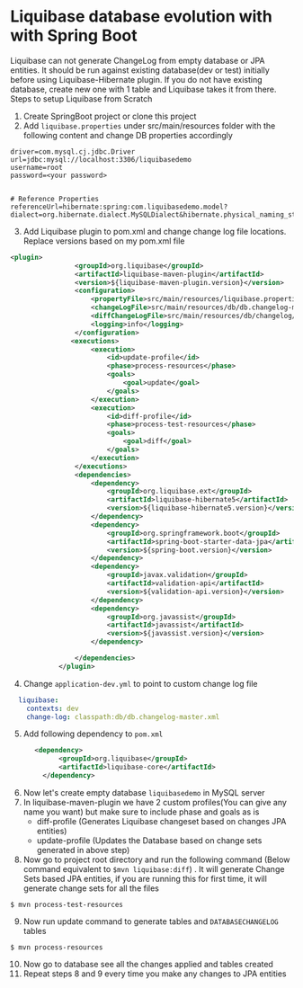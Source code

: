 # Liquibase database evolution with with Spring Boot 
Liquibase can not generate ChangeLog from empty database or JPA entities. It should be run against existing database(dev or test) initially before using Liquibase-Hibernate plugin. If you do not have existing database, create new one with 1 table and Liquibase takes it from there. Steps to setup Liquibase from Scratch
1. Create SpringBoot project or clone this project
2. Add `liquibase.properties` under src/main/resources folder with the following content and change DB properties accordingly
```outputChangeLogFile= src/main/resources/db/db.changelog-master.xml
driver=com.mysql.cj.jdbc.Driver
url=jdbc:mysql://localhost:3306/liquibasedemo
username=root
password=<your password>


# Reference Properties
referenceUrl=hibernate:spring:com.liquibasedemo.model?dialect=org.hibernate.dialect.MySQLDialect&hibernate.physical_naming_strategy=org.springframework.boot.orm.jpa.hibernate.SpringPhysicalNamingStrategy&hibernate.implicit_naming_strategy=org.springframework.boot.orm.jpa.hibernate.SpringImplicitNamingStrategy
```
3. Add Liquibase plugin to pom.xml and change change log file locations. Replace versions based on my pom.xml file
```xml
<plugin>
                <groupId>org.liquibase</groupId>
                <artifactId>liquibase-maven-plugin</artifactId>
                <version>${liquibase-maven-plugin.version}</version>
                <configuration>
                    <propertyFile>src/main/resources/liquibase.properties</propertyFile>
                    <changeLogFile>src/main/resources/db/db.changelog-master.xml</changeLogFile>
                    <diffChangeLogFile>src/main/resources/db/changelog/${maven.build.timestamp}_changelog.xml</diffChangeLogFile>
                    <logging>info</logging>
                </configuration>
               <executions>
                    <execution>
                        <id>update-profile</id>
                        <phase>process-resources</phase>
                        <goals>
                            <goal>update</goal>
                        </goals>
                    </execution>
                    <execution>
                        <id>diff-profile</id>
                        <phase>process-test-resources</phase>
                        <goals>
                            <goal>diff</goal>
                        </goals>
                    </execution>
                </executions>
                <dependencies>
                    <dependency>
                        <groupId>org.liquibase.ext</groupId>
                        <artifactId>liquibase-hibernate5</artifactId>
                        <version>${liquibase-hibernate5.version}</version>
                    </dependency>
                    <dependency>
                        <groupId>org.springframework.boot</groupId>
                        <artifactId>spring-boot-starter-data-jpa</artifactId>
                        <version>${spring-boot.version}</version>
                    </dependency>
                    <dependency>
                        <groupId>javax.validation</groupId>
                        <artifactId>validation-api</artifactId>
                        <version>${validation-api.version}</version>
                    </dependency>
                    <dependency>
                        <groupId>org.javassist</groupId>
                        <artifactId>javassist</artifactId>
                        <version>${javassist.version}</version>
                    </dependency>

                </dependencies>
            </plugin>
```
4. Change `application-dev.yml` to point to custom change log file 
```yaml
  liquibase:
    contexts: dev
    change-log: classpath:db/db.changelog-master.xml
```
5. Add following dependency to `pom.xml`
```xml
      <dependency>
            <groupId>org.liquibase</groupId>
            <artifactId>liquibase-core</artifactId>
        </dependency>
```
6. Now let's create empty database `liquibasedemo` in MySQL server
7. In liquibase-maven-plugin we have 2 custom profiles(You can give any name you want) but make sure to include phase and goals as is
    - diff-profile (Generates Liquibase changeset based on changes JPA entities)
    - update-profile (Updates the Database based on change sets generated in above step)
8. Now go to project root directory and run the following command (Below command equivalent to `$mvn liquibase:diff`) . It will generate Change Sets based JPA entities, if you are running this for first time, it will generate change sets for all the files
```
$ mvn process-test-resources

```  
9. Now run update command to generate tables and `DATABASECHANGELOG` tables
```angular2
$ mvn process-resources
```
10. Now go to database see all the changes applied and tables created
11. Repeat steps 8 and 9 every time you make any changes to JPA entities
